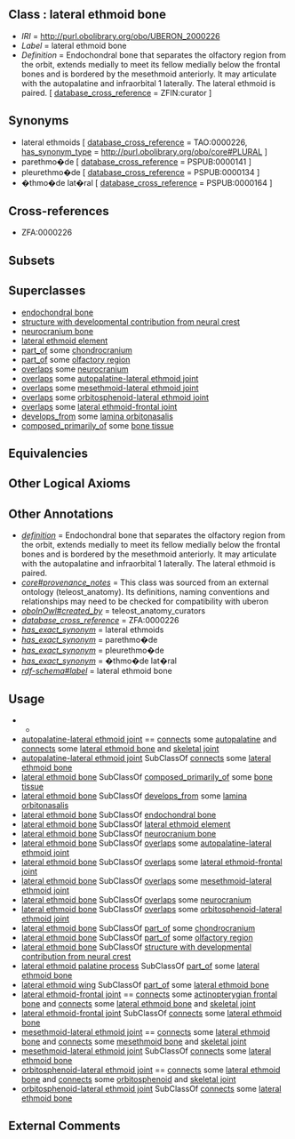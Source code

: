 
## Class : lateral ethmoid bone

 * *IRI* = http://purl.obolibrary.org/obo/UBERON_2000226
 * *Label* = lateral ethmoid bone
 * *Definition* = Endochondral bone that separates the olfactory region from the orbit, extends medially to meet its fellow medially below the frontal bones and is bordered by the mesethmoid anteriorly. It may articulate with the autopalatine and infraorbital 1 laterally. The lateral ethmoid is paired. [ [database_cross_reference](../../ef/oboInOwl#hasDbXref.md) = ZFIN:curator ]

## Synonyms

 * lateral ethmoids [ [database_cross_reference](../../ef/oboInOwl#hasDbXref.md) = TAO:0000226, [has_synonym_type](../../pe/oboInOwl#hasSynonymType.md) = http://purl.obolibrary.org/obo/core#PLURAL ]
 * parethmo�de [ [database_cross_reference](../../ef/oboInOwl#hasDbXref.md) = PSPUB:0000141 ]
 * pleurethmo�de [ [database_cross_reference](../../ef/oboInOwl#hasDbXref.md) = PSPUB:0000134 ]
 * �thmo�de lat�ral [ [database_cross_reference](../../ef/oboInOwl#hasDbXref.md) = PSPUB:0000164 ]

## Cross-references

 * ZFA:0000226

## Subsets


## Superclasses

 * [endochondral bone](../../UBERON/13/UBERON_0002513.md)
 * [structure with developmental contribution from neural crest](../../UBERON/14/UBERON_0010314.md)
 * [neurocranium bone](../../UBERON/64/UBERON_0011164.md)
 * [lateral ethmoid element](../../UBERON/11/UBERON_4300111.md)
 * [part_of](../../BFO/50/BFO_0000050.md) some [chondrocranium](../../UBERON/41/UBERON_0002241.md)
 * [part_of](../../BFO/50/BFO_0000050.md) some [olfactory region](../../UBERON/12/UBERON_0003112.md)
 * [overlaps](../../RO/31/RO_0002131.md) some [neurocranium](../../UBERON/03/UBERON_0001703.md)
 * [overlaps](../../RO/31/RO_0002131.md) some [autopalatine-lateral ethmoid joint](../../UBERON/08/UBERON_2001608.md)
 * [overlaps](../../RO/31/RO_0002131.md) some [mesethmoid-lateral ethmoid joint](../../UBERON/79/UBERON_2001679.md)
 * [overlaps](../../RO/31/RO_0002131.md) some [orbitosphenoid-lateral ethmoid joint](../../UBERON/41/UBERON_2001941.md)
 * [overlaps](../../RO/31/RO_0002131.md) some [lateral ethmoid-frontal joint](../../UBERON/32/UBERON_2002032.md)
 * [develops_from](../../RO/02/RO_0002202.md) some [lamina orbitonasalis](../../UBERON/04/UBERON_0006604.md)
 * [composed_primarily_of](../../RO/73/RO_0002473.md) some [bone tissue](../../UBERON/81/UBERON_0002481.md)

## Equivalencies


## Other Logical Axioms


## Other Annotations

 * *[definition](../../IAO/15/IAO_0000115.md)* = Endochondral bone that separates the olfactory region from the orbit, extends medially to meet its fellow medially below the frontal bones and is bordered by the mesethmoid anteriorly. It may articulate with the autopalatine and infraorbital 1 laterally. The lateral ethmoid is paired.
 * *[core#provenance_notes](../../core#provenance/es/core#provenance_notes.md)* = This class was sourced from an external ontology (teleost_anatomy). Its definitions, naming conventions and relationships may need to be checked for compatibility with uberon
 * *[oboInOwl#created_by](../../oboInOwl#created/by/oboInOwl#created_by.md)* = teleost_anatomy_curators
 * *[database_cross_reference](../../ef/oboInOwl#hasDbXref.md)* = ZFA:0000226
 * *[has_exact_synonym](../../ym/oboInOwl#hasExactSynonym.md)* = lateral ethmoids
 * *[has_exact_synonym](../../ym/oboInOwl#hasExactSynonym.md)* = parethmo�de
 * *[has_exact_synonym](../../ym/oboInOwl#hasExactSynonym.md)* = pleurethmo�de
 * *[has_exact_synonym](../../ym/oboInOwl#hasExactSynonym.md)* = �thmo�de lat�ral
 * *[rdf-schema#label](../../el/rdf-schema#label.md)* = lateral ethmoid bone

## Usage

 * -
 * [autopalatine-lateral ethmoid joint](../../UBERON/08/UBERON_2001608.md) == [connects](../../RO/76/RO_0002176.md) some [autopalatine](../../UBERON/20/UBERON_2000620.md) and [connects](../../RO/76/RO_0002176.md) some [lateral ethmoid bone](../../UBERON/26/UBERON_2000226.md) and [skeletal joint](../../UBERON/82/UBERON_0000982.md)
 * [autopalatine-lateral ethmoid joint](../../UBERON/08/UBERON_2001608.md) SubClassOf [connects](../../RO/76/RO_0002176.md) some [lateral ethmoid bone](../../UBERON/26/UBERON_2000226.md)
 * [lateral ethmoid bone](../../UBERON/26/UBERON_2000226.md) SubClassOf [composed_primarily_of](../../RO/73/RO_0002473.md) some [bone tissue](../../UBERON/81/UBERON_0002481.md)
 * [lateral ethmoid bone](../../UBERON/26/UBERON_2000226.md) SubClassOf [develops_from](../../RO/02/RO_0002202.md) some [lamina orbitonasalis](../../UBERON/04/UBERON_0006604.md)
 * [lateral ethmoid bone](../../UBERON/26/UBERON_2000226.md) SubClassOf [endochondral bone](../../UBERON/13/UBERON_0002513.md)
 * [lateral ethmoid bone](../../UBERON/26/UBERON_2000226.md) SubClassOf [lateral ethmoid element](../../UBERON/11/UBERON_4300111.md)
 * [lateral ethmoid bone](../../UBERON/26/UBERON_2000226.md) SubClassOf [neurocranium bone](../../UBERON/64/UBERON_0011164.md)
 * [lateral ethmoid bone](../../UBERON/26/UBERON_2000226.md) SubClassOf [overlaps](../../RO/31/RO_0002131.md) some [autopalatine-lateral ethmoid joint](../../UBERON/08/UBERON_2001608.md)
 * [lateral ethmoid bone](../../UBERON/26/UBERON_2000226.md) SubClassOf [overlaps](../../RO/31/RO_0002131.md) some [lateral ethmoid-frontal joint](../../UBERON/32/UBERON_2002032.md)
 * [lateral ethmoid bone](../../UBERON/26/UBERON_2000226.md) SubClassOf [overlaps](../../RO/31/RO_0002131.md) some [mesethmoid-lateral ethmoid joint](../../UBERON/79/UBERON_2001679.md)
 * [lateral ethmoid bone](../../UBERON/26/UBERON_2000226.md) SubClassOf [overlaps](../../RO/31/RO_0002131.md) some [neurocranium](../../UBERON/03/UBERON_0001703.md)
 * [lateral ethmoid bone](../../UBERON/26/UBERON_2000226.md) SubClassOf [overlaps](../../RO/31/RO_0002131.md) some [orbitosphenoid-lateral ethmoid joint](../../UBERON/41/UBERON_2001941.md)
 * [lateral ethmoid bone](../../UBERON/26/UBERON_2000226.md) SubClassOf [part_of](../../BFO/50/BFO_0000050.md) some [chondrocranium](../../UBERON/41/UBERON_0002241.md)
 * [lateral ethmoid bone](../../UBERON/26/UBERON_2000226.md) SubClassOf [part_of](../../BFO/50/BFO_0000050.md) some [olfactory region](../../UBERON/12/UBERON_0003112.md)
 * [lateral ethmoid bone](../../UBERON/26/UBERON_2000226.md) SubClassOf [structure with developmental contribution from neural crest](../../UBERON/14/UBERON_0010314.md)
 * [lateral ethmoid palatine process](../../UBERON/04/UBERON_2001604.md) SubClassOf [part_of](../../BFO/50/BFO_0000050.md) some [lateral ethmoid bone](../../UBERON/26/UBERON_2000226.md)
 * [lateral ethmoid wing](../../UBERON/16/UBERON_2001616.md) SubClassOf [part_of](../../BFO/50/BFO_0000050.md) some [lateral ethmoid bone](../../UBERON/26/UBERON_2000226.md)
 * [lateral ethmoid-frontal joint](../../UBERON/32/UBERON_2002032.md) == [connects](../../RO/76/RO_0002176.md) some [actinopterygian frontal bone](../../UBERON/66/UBERON_0004866.md) and [connects](../../RO/76/RO_0002176.md) some [lateral ethmoid bone](../../UBERON/26/UBERON_2000226.md) and [skeletal joint](../../UBERON/82/UBERON_0000982.md)
 * [lateral ethmoid-frontal joint](../../UBERON/32/UBERON_2002032.md) SubClassOf [connects](../../RO/76/RO_0002176.md) some [lateral ethmoid bone](../../UBERON/26/UBERON_2000226.md)
 * [mesethmoid-lateral ethmoid joint](../../UBERON/79/UBERON_2001679.md) == [connects](../../RO/76/RO_0002176.md) some [lateral ethmoid bone](../../UBERON/26/UBERON_2000226.md) and [connects](../../RO/76/RO_0002176.md) some [mesethmoid bone](../../UBERON/38/UBERON_0011238.md) and [skeletal joint](../../UBERON/82/UBERON_0000982.md)
 * [mesethmoid-lateral ethmoid joint](../../UBERON/79/UBERON_2001679.md) SubClassOf [connects](../../RO/76/RO_0002176.md) some [lateral ethmoid bone](../../UBERON/26/UBERON_2000226.md)
 * [orbitosphenoid-lateral ethmoid joint](../../UBERON/41/UBERON_2001941.md) == [connects](../../RO/76/RO_0002176.md) some [lateral ethmoid bone](../../UBERON/26/UBERON_2000226.md) and [connects](../../RO/76/RO_0002176.md) some [orbitosphenoid](../../UBERON/78/UBERON_0002478.md) and [skeletal joint](../../UBERON/82/UBERON_0000982.md)
 * [orbitosphenoid-lateral ethmoid joint](../../UBERON/41/UBERON_2001941.md) SubClassOf [connects](../../RO/76/RO_0002176.md) some [lateral ethmoid bone](../../UBERON/26/UBERON_2000226.md)

## External Comments

